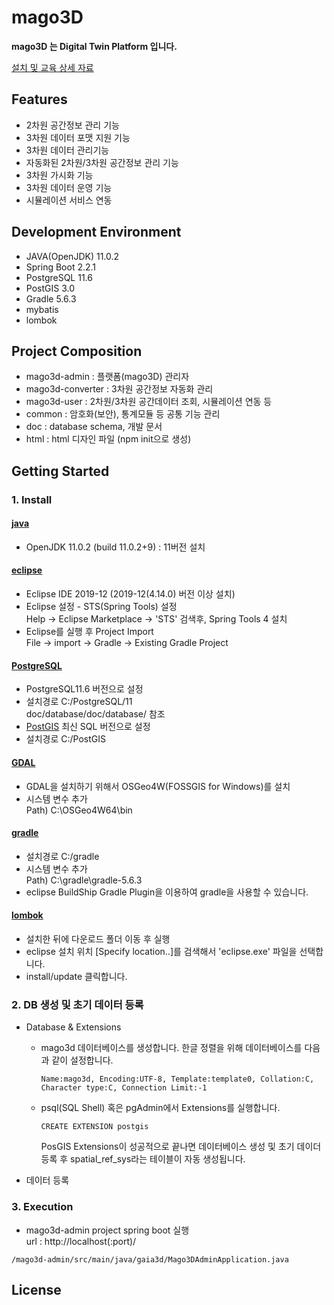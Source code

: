 # mago3D
<strong>mago3D 는 Digital Twin Platform 입니다.</strong>

[설치 및 교육 상세 자료](https://gaia3d.atlassian.net/wiki/spaces/education/pages/71892997/mago3D)

## Features
- 2차원 공간정보 관리 기능
- 3차원 데이터 포맷 지원 기능
- 3차원 데이터 관리기능
- 자동화된 2차원/3차원 공간정보 관리 기능
- 3차원 가시화 기능
- 3차원 데이터 운영 기능
- 시뮬레이션 서비스 연동

## Development Environment
- JAVA(OpenJDK) 11.0.2
- Spring Boot 2.2.1
- PostgreSQL 11.6
- PostGIS 3.0
- Gradle 5.6.3
- mybatis
- lombok

## Project Composition
- mago3d-admin : 플랫폼(mago3D) 관리자     
- mago3d-converter : 3차원 공간정보 자동화 관리
- mago3d-user : 2차원/3차원  공간데이터 조회, 시뮬레이션 연동 등
- common : 암호화(보안), 통계모듈 등 공통 기능 관리
- doc : database schema, 개발 문서
- html : html 디자인 파일 (npm init으로 생성)

## Getting Started

### 1. Install
#### [java](https://jdk.java.net/archive/)
- OpenJDK 11.0.2 (build 11.0.2+9) : 11버전 설치

#### [eclipse](https://www.eclipse.org/downloads/download.php?file=/oomph/epp/2019-12/R/eclipse-inst-win64.exe)
- Eclipse IDE 2019-12 (2019-12(4.14.0) 버전 이상 설치)<br>
- Eclipse 설정 - STS(Spring Tools) 설정 <br>
  Help → Eclipse Marketplace → 'STS' 검색후, Spring Tools 4 설치
- Eclipse를 실행 후 Project Import <br>
  File → import → Gradle → Existing Gradle Project

#### [PostgreSQL](https://www.enterprisedb.com/downloads/postgres-postgresql-downloads)
- PostgreSQL11.6 버전으로 설정
- 설치경로 C:/PostgreSQL/11 <br>
  doc/database/doc/database/ 참조 
- [PostGIS](https://postgis.net/) 최신 SQL 버전으로 설정
- 설치경로 C:/PostGIS

#### [GDAL](https://trac.osgeo.org/osgeo4w/)
- GDAL을 설치하기 위해서 OSGeo4W(FOSSGIS for Windows)를 설치
- 시스템 변수 추가 <br>
  Path) C:\OSGeo4W64\bin 

#### [gradle](https://gradle.org/docs/)
- 설치경로 C:/gradle
- 시스템 변수 추가 <br> 
  Path) C:\gradle\gradle-5.6.3 
- eclipse BuildShip Gradle Plugin을 이용하여 gradle을 사용할 수 있습니다.

#### [lombok](https://projectlombok.org/)
- 설치한 뒤에 다운로드 폴더 이동 후 실행
- eclipse 설치 위치 [Specify location..]를 검색해서 'eclipse.exe' 파일을 선택합니다.
- install/update 클릭합니다.

  
### 2. DB 생성 및 초기 데이터 등록
- Database & Extensions
	- mago3d 데이터베이스를 생성합니다.
	    한글 정렬을 위해 데이터베이스를 다음과 같이 설정합니다.
	  <pre><code>Name:mago3d, Encoding:UTF-8, Template:template0, Collation:C, Character type:C, Connection Limit:-1</code></pre>
	- psql(SQL Shell) 혹은 pgAdmin에서 Extensions를 실행합니다.
	  <pre><code>CREATE EXTENSION postgis</code></pre>
	  PosGIS Extensions이 성공적으로 끝나면 데이터베이스 생성 및 초기 데이더 등록 후 spatial_ref_sys라는 테이블이 자동 생성됩니다.

- 데이터 등록
	   
### 3. Execution
- mago3d-admin project spring boot 실행 <br>
  url : http://localhost(:port)/
<pre><code>/mago3d-admin/src/main/java/gaia3d/Mago3DAdminApplication.java</code></pre>

## License

<br><br>